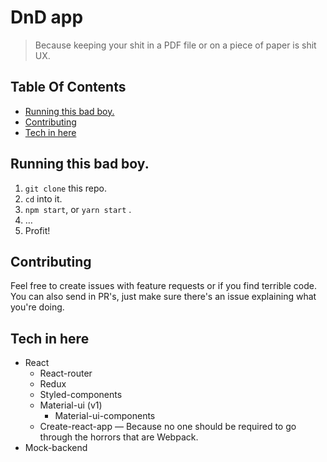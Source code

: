 # DnD app

> Because keeping your shit in a PDF file or on a piece of paper is shit UX.

## Table Of Contents

- [Running this bad boy.](#running-this-bad-boy)
- [Contributing](#contributing)
- [Tech in here](#tech-in-here)

## Running this bad boy.

1. `git clone` this repo.
2. `cd` into it.
3. `npm start`, or `yarn start` .
4. …
5. Profit!

## Contributing

Feel free to create issues with feature requests or if you find terrible code. You can also send in PR's, just make sure there's an issue explaining what you're doing.

## Tech in here

- React
  - React-router
  - Redux
  - Styled-components
  - Material-ui (v1)
    - Material-ui-components
  - Create-react-app — Because no one should be required to go through the horrors that are Webpack.
- Mock-backend